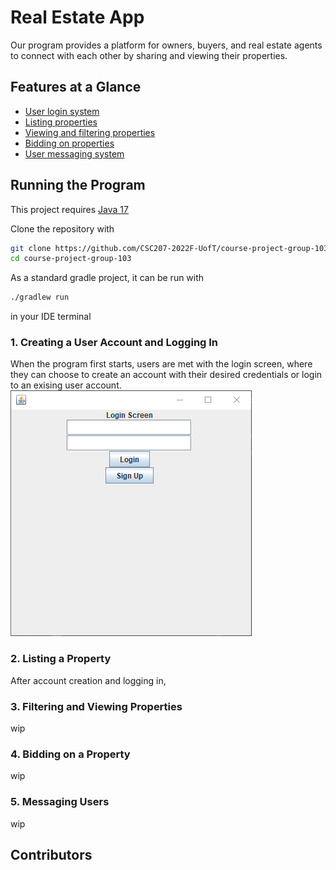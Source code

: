 # Real Estate App

Our program provides a platform for owners, buyers, and real estate agents to connect with each other by sharing and viewing their properties. 

## Features at a Glance

* [User login system](#1-creating-a-user-account-and-logging-in)
* [Listing properties](#2-listing-a-property)
* [Viewing and filtering properties](#3-filtering-and-viewing-properties)
* [Bidding on properties](#4-bidding-on-a-property)
* [User messaging system](#5-messaging-users)

## Running the Program

This project requires [Java 17](https://www.oracle.com/java/technologies/javase/jdk17-archive-downloads.html)

Clone the repository with 
```sh
git clone https://github.com/CSC207-2022F-UofT/course-project-group-103.git
cd course-project-group-103
```

As a standard gradle project, it can be run with 

```sh
./gradlew run
``` 
in your IDE terminal

### 1. Creating a User Account and Logging In

When the program first starts, users are met with the login screen, where they can choose to create an account with their desired credentials or login to an exising user account.
![](images/loginscreen.png)
### 2. Listing a Property
After account creation and logging in, 

### 3. Filtering and Viewing Properties
wip

### 4. Bidding on a Property
wip

### 5. Messaging Users
wip


## Contributors
